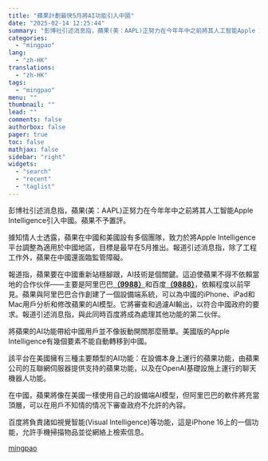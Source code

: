 ```yaml
---
title: "蘋果計劃最快5月將AI功能引入中國"
date: "2025-02-14 12:25:44"
summary: "彭博社引述消息指，蘋果(美：AAPL)正努力在今年年中之前將其人工智能Apple Intellig..."
categories:
  - "mingpao"
lang:
  - "zh-HK"
translations:
  - "zh-HK"
tags:
  - "mingpao"
menu: ""
thumbnail: ""
lead: ""
comments: false
authorbox: false
pager: true
toc: false
mathjax: false
sidebar: "right"
widgets:
  - "search"
  - "recent"
  - "taglist"
---
```


彭博社引述消息指，蘋果(美：AAPL)正努力在今年年中之前將其人工智能Apple Intelligence引入中國。蘋果不予置評。


據知情人士透露，蘋果在中國和美國設有多個團隊，致力於將Apple Intelligence平台調整為適用於中國地區，目標是最早在5月推出。報道引述消息指，除了工程工作外，蘋果在中國還面臨監管障礙。

報道指，蘋果要在中國重新站穩腳跟，AI技術是個關鍵。這迫使蘋果不得不依賴當地的合作伙伴——主要是阿里巴巴[**（9988）**](stock1.php?code=9988)和百度[**（9888）**](stock1.php?code=9888)，依賴程度以前罕見。蘋果與阿里巴巴合作創建了一個設備端系統，可以為中國的iPhone、iPad和Mac用戶分析和修改蘋果的AI模型。它將審查和過濾AI輸出，以符合中國政府的要求。報道引述消息指，與此同時百度將成為處理其他功能的第二伙伴。

將蘋果的AI功能帶給中國用戶並不像扳動開關那麼簡單。美國版的Apple Intelligence有幾個要素不能自動轉移到中國。

該平台在美國擁有三種主要類型的AI功能：在設備本身上運行的蘋果功能，由蘋果公司的互聯網伺服器提供支持的蘋果功能，以及在OpenAI基礎設施上運行的聊天機器人功能。

在中國，蘋果將像在美國一樣使用自己的設備端AI模型，但阿里巴巴的軟件將充當頂層，可以在用戶不知情的情况下審查政府不允許的內容。

百度將負責諸如視覺智能(Visual Intelligence)等功能，這是iPhone 16上的一個功能，允許手機掃描物品並從網絡上檢索信息。

[mingpao](https://finance.mingpao.com/fin/instantf/20250214/1739506872231/%e8%98%8b%e6%9e%9c%e8%a8%88%e5%8a%83%e6%9c%80%e5%bf%ab5%e6%9c%88%e5%b0%87ai%e5%8a%9f%e8%83%bd%e5%bc%95%e5%85%a5%e4%b8%ad%e5%9c%8b)
